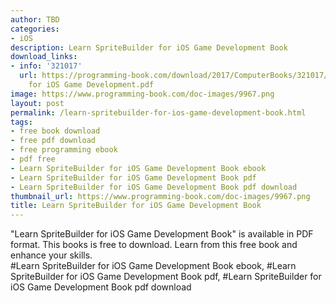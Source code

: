 ```yaml
---
author: TBD
categories:
- iOS
description: Learn SpriteBuilder for iOS Game Development Book
download_links:
- info: '321017'
  url: https://programming-book.com/download/2017/ComputerBooks/321017/Learn SpriteBuilder
    for iOS Game Development.pdf
image: https://www.programming-book.com/doc-images/9967.png
layout: post
permalink: /learn-spritebuilder-for-ios-game-development-book.html
tags:
- free book download
- free pdf download
- free programming ebook
- pdf free
- Learn SpriteBuilder for iOS Game Development Book ebook
- Learn SpriteBuilder for iOS Game Development Book pdf
- Learn SpriteBuilder for iOS Game Development Book pdf download
thumbnail_url: https://www.programming-book.com/doc-images/9967.png
title: Learn SpriteBuilder for iOS Game Development Book
---
```


 
<div class="item-desc text-justify">
  "Learn SpriteBuilder for iOS Game Development Book" is available in PDF format. This books is free to download. Learn from this free book and enhance your skills.
  <br>
  #Learn SpriteBuilder for iOS Game Development Book ebook, #Learn SpriteBuilder for iOS Game Development Book pdf, #Learn SpriteBuilder for iOS Game Development Book pdf download
</div>